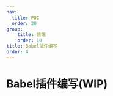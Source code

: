 ```yaml
---
nav:
  title: POC
  order: 20
group:
	title: 前端
	order: 10
title: Babel插件编写
order: 4
---
```


# Babel插件编写(WIP)

